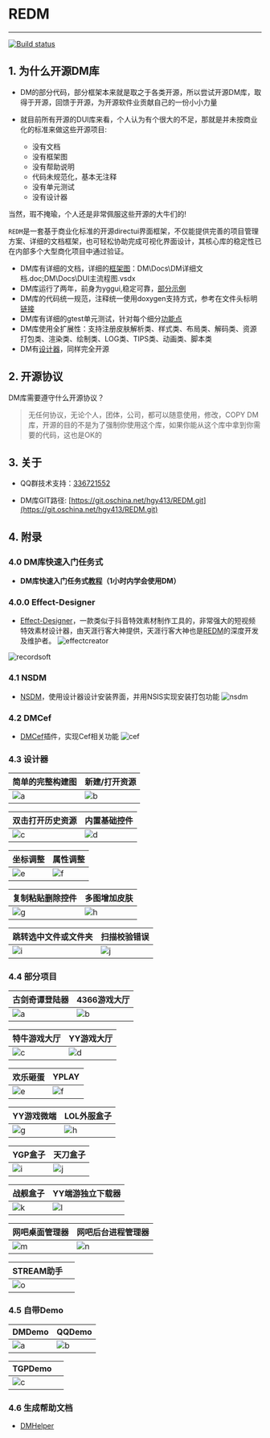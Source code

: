 # REDM  
---

[![Build status](https://ci.appveyor.com/api/projects/status/5dq8665euimtgfw7/branch/master?svg=true)](https://ci.appveyor.com/project/halx99/redm/branch/master)

## 1. 为什么开源DM库
* DM的部分代码，部分框架本来就是取之于各类开源，所以尝试开源DM库，取得于开源，回馈于开源，为开源软件业贡献自己的一份小小力量
* 就目前所有开源的DUI库来看，个人认为有个很大的不足，那就是并未按商业化的标准来做这些开源项目:

  - 没有文档  
  - 没有框架图  
  - 没有帮助说明  
  - 代码未规范化，基本无注释  
  - 没有单元测试  
  - 没有设计器    

当然，瑕不掩瑜，个人还是非常佩服这些开源的大牛们的!  
  
`REDM`是一套基于商业化标准的开源directui界面框架，不仅能提供完善的项目管理方案、详细的文档框架，也可轻松协助完成可视化界面设计，其核心库的稳定性已在内部多个大型商化项目中通过验证。 

* DM库有详细的文档，详细的[框架图](http://hgy413.com/2086.html)：DM\Docs\DM详细文档.doc;DM\Docs\DUI主流程图.vsdx
* DM库运行了两年，前身为yggui,稳定可靠，[部分示例](http://hgy413.com/3392.html)
* DM库的代码统一规范，注释统一使用doxygen支持方式，参考在文件头标明[链接](http://hgy413.com/3388.html)
* DM库有详细的gtest单元测试，针对每个细分[功能点](http://hgy413.com/2020.html)
* DM库使用全扩展性：支持注册皮肤解析类、样式类、布局类、解码类、资源打包类、渲染类、绘制类、LOG类、TIPS类、动画类、脚本类
* DM有[设计器](http://hgy413.com/3382.html)，同样完全开源
  
  
## 2. 开源协议
DM库需要遵守什么开源协议？
> 无任何协议，无论个人，团体，公司，都可以随意使用，修改，COPY DM库，开源的目的不是为了强制你使用这个库，如果你能从这个库中拿到你需要的代码，这也是OK的

## 3. 关于  
* QQ群技术支持：[336721552](http://shang.qq.com/wpa/qunwpa?idkey=a4eb76996f3c7cb6018a3ca375a5df3360ba818579f60516092edd9ed1de23a8)

* DM库GIT路径:
    [https://git.oschina.net/hgy413/REDM.git](https://git.oschina.net/hgy413/REDM.git)

   
     
## 4. 附录

### 4.0 DM库快速入门任务式
* **DM库快速入门任务式[教程](http://hgy413.com/3426.html)（1小时内学会使用DM）**

### 4.0.0 Effect-Designer
* [Effect-Designer](https://gitee.com/lzlong88/Effect-Designer)，一款类似于抖音特效素材制作工具的，非常强大的短视频特效素材设计器，由天涯行客大神提供，天涯行客大神也是[REDM](https://gitee.com/hgy413/REDM)的深度开发及维护者。
![effectcreator](https://gitee.com/lzlong88/gitstore/raw/master/PicStore/effectcreator.png) 

![recordsoft](https://gitee.com/lzlong88/gitstore/raw/master/PicStore/recordsoft.gif)

### 4.1 NSDM
* [NSDM](https://gitee.com/hgy413/NSDM)，使用设计器设计安装界面，并用NSIS实现安装打包功能 
![nsdm](https://gitee.com/hgy413/NSDM/raw/master/Docs/nsdm.gif)

### 4.2 DMCef
* [DMCef](https://gitee.com/hgy413/DMCef)插件，实现Cef相关功能
![cef](https://gitee.com/hgy413/DMCef/raw/master/Docs/cef.gif)

### 4.3 设计器

| 简单的完整构建图 | 新建/打开资源 |
| --- | --- |
| ![a](https://gitee.com/hgy413/DMHelper/raw/master/Docs/yanshi/designer/a.gif) | ![b](https://gitee.com/hgy413/DMHelper/raw/master/Docs/yanshi/designer/b.gif) |

| 双击打开历史资源 | 内置基础控件 |
| --- | --- |
| ![c](https://gitee.com/hgy413/DMHelper/raw/master/Docs/yanshi/designer/c.gif) | ![d](https://gitee.com/hgy413/DMHelper/raw/master/Docs/yanshi/designer/d.gif) |

| 坐标调整 | 属性调整 |
| --- | --- |
| ![e](https://gitee.com/hgy413/DMHelper/raw/master/Docs/yanshi/designer/e.gif) | ![f](https://gitee.com/hgy413/DMHelper/raw/master/Docs/yanshi/designer/f.gif) |


| 复制粘贴删除控件 | 多图增加皮肤 |
| --- | --- |
| ![g](https://gitee.com/hgy413/DMHelper/raw/master/Docs/yanshi/designer/g.gif) | ![h](https://gitee.com/hgy413/DMHelper/raw/master/Docs/yanshi/designer/h.gif) |

| 跳转选中文件或文件夹 | 扫描校验错误 |
| --- | --- |
| ![i](https://gitee.com/hgy413/DMHelper/raw/master/Docs/yanshi/designer/i.gif) | ![j](https://gitee.com/hgy413/DMHelper/raw/master/Docs/yanshi/designer/j.gif) |


### 4.4 部分项目

| 古剑奇谭登陆器 | 4366游戏大厅 |
| --- | --- |
| ![a](https://gitee.com/hgy413/DMHelper/raw/master/Docs/yanshi/xiangmo/a.gif) | ![b](https://gitee.com/hgy413/DMHelper/raw/master/Docs/yanshi/xiangmo/b.gif) |

| 特牛游戏大厅 | YY游戏大厅 |
| --- | --- |
| ![c](https://gitee.com/hgy413/DMHelper/raw/master/Docs/yanshi/xiangmo/c.gif) | ![d](https://gitee.com/hgy413/DMHelper/raw/master/Docs/yanshi/xiangmo/d.gif) |

| 欢乐砸蛋 | YPLAY |
| --- | --- |
| ![e](https://gitee.com/hgy413/DMHelper/raw/master/Docs/yanshi/xiangmo/e.gif) | ![f](https://gitee.com/hgy413/DMHelper/raw/master/Docs/yanshi/xiangmo/f.gif) |

| YY游戏微端 | LOL外服盒子 |
| --- | --- |
| ![g](https://gitee.com/hgy413/DMHelper/raw/master/Docs/yanshi/xiangmo/g.gif) | ![h](https://gitee.com/hgy413/DMHelper/raw/master/Docs/yanshi/xiangmo/h.gif) |

| YGP盒子 | 天刀盒子 |
| --- | --- |
| ![i](https://gitee.com/hgy413/DMHelper/raw/master/Docs/yanshi/xiangmo/i.gif) | ![j](https://gitee.com/hgy413/DMHelper/raw/master/Docs/yanshi/xiangmo/j.gif) |


| 战舰盒子 | YY端游独立下载器 |
| --- | --- |
| ![k](https://gitee.com/hgy413/DMHelper/raw/master/Docs/yanshi/xiangmo/k.gif) | ![l](https://gitee.com/hgy413/DMHelper/raw/master/Docs/yanshi/xiangmo/l.gif) |

| 网吧桌面管理器 | 网吧后台进程管理器 |
| --- | --- |
| ![m](https://gitee.com/hgy413/DMHelper/raw/master/Docs/yanshi/xiangmo/m.gif) | ![n](https://gitee.com/hgy413/DMHelper/raw/master/Docs/yanshi/xiangmo/n.gif) |

| STREAM助手 |  |
| --- | --- |
| ![o](https://gitee.com/hgy413/DMHelper/raw/master/Docs/yanshi/xiangmo/o.gif) | |


### 4.5 自带Demo
| DMDemo | QQDemo |
| --- | --- |
| ![a](https://gitee.com/hgy413/DMHelper/raw/master/Docs/yanshi/demo/a.gif) | ![b](https://gitee.com/hgy413/DMHelper/raw/master/Docs/yanshi/demo/b.gif) |

| TGPDemo |  |
| --- | --- |
| ![c](https://gitee.com/hgy413/DMHelper/raw/master/Docs/yanshi/demo/c.gif) | |

### 4.6 生成帮助文档
* [DMHelper](https://gitee.com/hgy413/DMHelper)